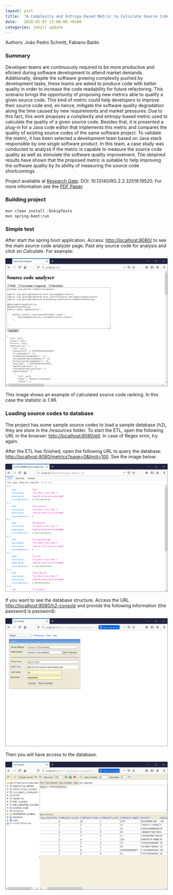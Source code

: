 ```yaml
---
layout: post
title:  "A Complexity and Entropy-based Metric to Calculate Source Code Quality"
date:   2020-05-07 12:00:00 +0100
categories: jekyll update
---
```


Authors: João Pedro Schmitt, Fabiano Baldo

### Summary

Developer teams are continuously required to be more productive and eficient during software development to attend market demands. Additionally, despite the software growing complexity pushed by development tasks, these teams are asked to produce code with better quality in order to increase the code readability for future refactoring. This scenario brings the opportunity of proposing new metrics able to qualify a given source code. This kind of metric could help developers to improve their source code and, en hence, mitigate the software quality degradation along the time caused by new requirements and market pressures. Due to this fact, this work proposes a complexity and entropy-based metric used to calculate the quality of a given source code. Besides that, it is presented a plug-in for a Java code editor that implements this metric and compares the quality of existing source codes of the same software project. To validate the metric, it has been selected a development team based on Java stack responsible by one single software product. In this team, a case study was conducted to analyze if the metric is capable to measure the source code quality as well as stimulate the software quality improvement. The obtained results have shown that the proposed metric is suitable to help improving the software quality by its ability of measuring the source code shortcomings.

Project available at [Research Gate](https://www.researchgate.net/publication/341194378_A_Complexity_and_Entropy-based_Metric_to_Calculate_Source_Code_Quality). DOI: 10.13140/RG.2.2.32518.19520. For more information see the [PDF Paper](docs/A_Complexity_and_Entropy-based_Metric_to_Calculate_Source_Code_Quality.pdf). 

### Building project

```shell
mvn clean install -DskipTests
mvn spring-boot:run 
```

### Simple test

After start the spring boot application. Access: [http://localhost:8080/](http://localhost:8080/) to see the main source code analyzer page.
Past any source code for analysis and click on *Calculate*. For example:

![Simple calculation](/assets/imgs/calculating_simple.png)

This image shows an example of calculated source code ranking. In this case the statistic is *1.96*. 

### Loading source codes to database

The project has some sample source codes to load a sample database (h2), they are store in the */resources* folder. To start the ETL, open the following URL in the browser: [http://localhost:8080/etl](http://localhost:8080/etl). In case of Regex error, try again.

After the ETL has finished, open the following URL to query the database: [http://localhost:8080/metrics?page=0&limit=100](http://localhost:8080/metrics?page=0&limit=100). See the image below:

![Query database](/assets/imgs/query_database.png)

If you want to see the database structure. Access the URL [http://localhost:8080/h2-console](http://localhost:8080/h2-console) and provide the following information (the password is password):

![Login database](/assets/imgs/login_database.png)

Then you will have access to the database.

![Select database](/assets/imgs/select_database.png)